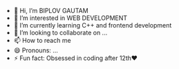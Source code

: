 - 👋 Hi, I’m BIPLOV GAUTAM
- 👀 I’m interested in WEB DEVELOPMENT
- 🌱 I’m currently learning C++ and frontend development
- 💞️ I’m looking to collaborate on ...
- 📫 How to reach me 
- 😄 Pronouns: ...
- ⚡ Fun fact: Obsessed in coding after 12th❤️

<!---
biplov2061/biplov2061 is a ✨ special ✨ repository because its `README.md` (this file) appears on your GitHub profile.
You can click the Preview link to take a look at your changes.
--->
